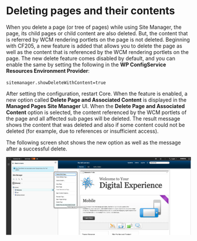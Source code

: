 # Deleting pages and their contents

When you delete a page (or tree of pages) while using Site Manager, the page, its child pages or child content are also deleted. But, the content that is referred by WCM rendering portlets on the page is not deleted. Beginning with CF205, a new feature is added that allows you to delete the page as well as the content that is referenced by the WCM rendering portlets on the page. The new delete feature comes disabled by default, and you can enable the same by setting the following in the **WP ConfigService Resources Environment Provider**:

`sitemanager.showDeleteWithContent=true`

After setting the configuration, restart Core. When the feature is enabled, a new option called **Delete Page and Associated Content** is displayed in the **Managed Pages Site Manager** UI. When the **Delete Page and Associated Content** option is selected, the content referenced by the WCM portlets of the page and all affected sub pages will be deleted. The result message shows the content that was deleted and also if some content could not be deleted (for example, due to references or insufficient access).

The following screen shot shows the new option as well as the message after a successful delete.

![Delete page with its content](../../../../images/deletewithcontent.png)